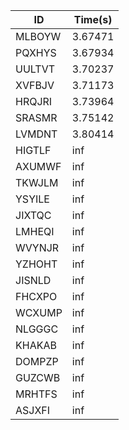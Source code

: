 |ID|Time(s)|
|-|-|
|MLBOYW|3.67471|
|PQXHYS|3.67934|
|UULTVT|3.70237|
|XVFBJV|3.71173|
|HRQJRI|3.73964|
|SRASMR|3.75142|
|LVMDNT|3.80414|
|HIGTLF|inf|
|AXUMWF|inf|
|TKWJLM|inf|
|YSYILE|inf|
|JIXTQC|inf|
|LMHEQI|inf|
|WVYNJR|inf|
|YZHOHT|inf|
|JISNLD|inf|
|FHCXPO|inf|
|WCXUMP|inf|
|NLGGGC|inf|
|KHAKAB|inf|
|DOMPZP|inf|
|GUZCWB|inf|
|MRHTFS|inf|
|ASJXFI|inf|
